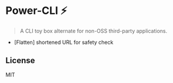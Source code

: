 # Power-CLI ⚡

> A CLI toy box alternate for non-OSS third-party applications.
- [Flatten] shortened URL for safety check

## License
MIT